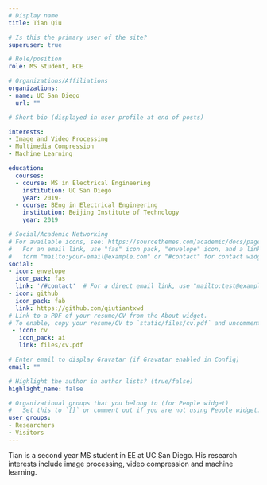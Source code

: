 ```yaml
---
# Display name
title: Tian Qiu

# Is this the primary user of the site?
superuser: true

# Role/position
role: MS Student, ECE

# Organizations/Affiliations
organizations:
- name: UC San Diego
  url: ""

# Short bio (displayed in user profile at end of posts)

interests:
- Image and Video Processing
- Multimedia Compression
- Machine Learning

education:
  courses:
  - course: MS in Electrical Engineering
    institution: UC San Diego 
    year: 2019-
  - course: BEng in Electrical Engineering
    institution: Beijing Institute of Technology
    year: 2019

# Social/Academic Networking
# For available icons, see: https://sourcethemes.com/academic/docs/page-builder/#icons
#   For an email link, use "fas" icon pack, "envelope" icon, and a link in the
#   form "mailto:your-email@example.com" or "#contact" for contact widget.
social:
- icon: envelope
  icon_pack: fas
  link: '/#contact'  # For a direct email link, use "mailto:test@example.org".
- icon: github
  icon_pack: fab
  link: https://github.com/qiutiantxwd
# Link to a PDF of your resume/CV from the About widget.
# To enable, copy your resume/CV to `static/files/cv.pdf` and uncomment the lines below.
 - icon: cv
   icon_pack: ai
   link: files/cv.pdf

# Enter email to display Gravatar (if Gravatar enabled in Config)
email: ""

# Highlight the author in author lists? (true/false)
highlight_name: false

# Organizational groups that you belong to (for People widget)
#   Set this to `[]` or comment out if you are not using People widget.
user_groups:
- Researchers
- Visitors
---
```


Tian is a second year MS student in EE at UC San Diego. His research interests include image processing, video compression and machine learning.

